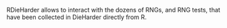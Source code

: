 RDieHarder allows to interact with the dozens of RNGs, and RNG tests, that have been collected in DieHarder directly from R.